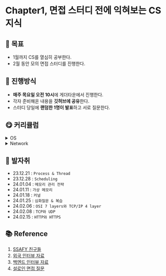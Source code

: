 # Chapter1, 면접 스터디 전에 익혀보는 CS 지식

## 🎯 목표
- 1월까지 CS를 열심히 공부한다.
- 2월 동안 모의 면접 스터디를 진행한다.

## 🙋 진행방식
- **매주 목요일 오전 10시**에 게더타운에서 진행한다.
- 각자 준비해온 내용을 **깃허브에 공유**한다.
- 스터디 당일에 **랜덤한 1명이 발표**하고 서로 질문한다.

## 😋 커리큘럼
<details>
  <summary>OS</summary>

### Process & Thread
#### 💡 운영체제란 무엇인가? 
#### 💡 프로세스와 스레드에 대해 설명해주세요.
#### 💡 멀티 스레드의 장점 및 단점은 무엇인가?
#### 💡 멀티 프로세스 대신 멀티 스레드를 사용하는 이유
#### 💡 스레드에 스택을 독립적으로 할당하는 이유?
#### 💡 PC레지스터를 스레드마다 독립적으로 할당하는 이유?
#### 💡 자바 스레드란?
#### 💡 Thread-safe가 뭐에요?
#### 💡 세마포어와 뮤텍스를 설명해주세요.

### Scheduling
#### 💡 스케줄러란?
#### 💡 스케줄링 단계를 설명해주세요. 
#### 💡 스케줄링이 무엇인지와 목적을 설명해주세요
#### 💡 Context Switching이 뭐에요?
#### 💡 PCB에 저장되는 정보는 어떤 것들이 있나요?
#### 💡 비선점방식과 선점방식을 설명해주세요.
#### 💡 Round Robin 스케줄링이 뭐에요?
#### 💡 스케줄링 기법 중 FCFS의 단점과 해결 방법을 설명해주세요.

### 메모리 관리 전략
#### 💡 교착상태 vs 기아상태
#### 💡 운영 체제에서 에이징(Aging)는 무엇입니까?
#### 💡 외부 단편화와 내부 단편화란?
#### 💡 페이징의 장점과 단점은?
#### 💡 메모리 단편화 해결 기법에 대해 설명하시오.
#### 💡 페이지 교체 알고리즘 중 3가지를 선택해서 설명해주세요. 

### 가상 메모리
#### 💡 가상메모리의 역할은 무엇인가요?
#### 💡 Page Fault에 대해 설명하시오.
#### 💡 Demand Paging(요구 페이징)에 대해 설명하시오.
#### 💡 Swapping이 무엇인가요?
#### 💡 페이지 적중율을 극대화 시키기 위한 방법에는 무엇이 있는지 간략히 설명해주세요. 
#### 💡 Cache 메모리를 사용하는 이유에 대해 설명하시오.

### 커널
#### 💡 Kernel(커널)이란?
#### 💡 인터럽트가 필요한 이유 및 언제 발생되는지 말해주세요.
#### 💡 인터럽트 종류는 무엇이 있으며 우선순위를 말해주세요.
#### 💡 인터럽트 동작 과정을 말해주세요.
#### 💡 시스템콜이란 무엇이며 시스템 콜을 사용하는 예시를 말해주세요.
#### 💡 커널 모드와 유저 모드를 구분해 놓은 이유
#### 💡 커널 수준 스레드와 사용자 수준 스레드의 각각 장단점?

### 심화질문
#### 💡 부팅이란
#### 💡 파일 시스템이란
#### 💡 CISC(Complex)와 RISC(Reduced)의 차이
#### 💡 RISC가 단순하고 빠른 구조인데 왜 CISC를 사용하나요?
#### 💡 캐시와 레지스터의 차이점은 무엇인가요?
  
</details>

<details>
  <summary>Network</summary>

## [OSI 7 layers와 TCP/IP 4 layer](#osi-7-layers와-tcpip-4-layers-답변)
#### 💡 프로토콜이란?
#### 💡 패킷이란?
#### 💡 OSI 7 Layer와 각 계층에 대한 설명을 해주세요.
#### 💡 TCP/IP Layer와 각 계층에 대한 설명을 해주세요.
#### 💡 OSI 7 Layer 또는 TCP/IP Layer에서 계층화하는 이유가 무엇인가요?
#### 💡 Encapsulation과 Decapsulation을 서로 비교하며 설명해주세요
#### 💡 IP란? 
#### 💡 IP 주소란?
#### 💡 IPV4 vs IPV6 을 설명해주세요.
#### 💡 IPv4의 주소 부족현상을 해결하기 위해 현재 어떤 방법을 사용하고 있나요?

## [TCP와 UDP](#tcp와-udp-답변)
#### 💡 TCP와 UDP의 특징과 차이점을 설명해주세요.
#### 💡 TCP를 사용하는 대표적인 프로토콜은 무엇인가요?
#### 💡 3-Handshaking과 4-Handshaking의 과정을 설명해주세요. 
#### 💡 3-way handshaking 과정에서 클라이언트가 서버가 보낸 ACK+SYN을 받지 못하면?
#### 💡 클라이언트와 서버는 무엇인가요?
#### 💡 4-way handshaking 과정에서 클라이언트가 마지막에 ACK를 굳이 보내는 이유?
#### 💡 만약 Server에서 FIN 세그먼트를 전송하기 전에 전송한 패킷이 Routing 지연이나 패킷 유실로 인한 재전송 등으로 인해 FIN 패킷보다 늦게 도착하는 상황이 발생하면 어떻게 될까?
#### 💡 TCP의 연결 설정 과정(3단계)과 연결 종료 과정(4단계)이 단계가 차이나는 이유?
#### 💡 초기 Sequence Number인 ISN을 0부터 시작하지 않고 난수를 생성해서 설정하는 이유?
#### 💡 UDP에서 신뢰도를 보장하는 방법을 설명해주세요.

## [HTTP와 HTTPS](#http와-https-답변)
#### 💡 HTTP와 HTTPS를 설명해주세요
#### 💡 HTTP의 단점을 설명해주세요
#### 💡 HTTP1.1와 HTTP2.0 차이점은 무엇인가요?
#### 💡 HTTP는 왜 비연결성인가?
#### 💡 모든 웹 페이지에서 HTTPS 를 사용하지 않는 이유를 설명해주세요.
#### 💡 비대칭키 또는 공개키 암호화 방식은 무엇인가요?
#### 💡 HTTP REQUEST 방식 중 GET과 POST의 차이을 설명해주세요.
#### 💡 GET, POST를 제외하고 다른 방식들을 설명해주세요.
#### 💡 조회하기 위한 용도 POST가 아닌 GET 방식을 사용하는 이유?  
#### 💡 현대 웹 에서는 비연결성을 해결방법을 설명해주세요.  

## [DNS와 DHCP](#dns와-dhcp-답변)
#### 💡 도메인과 DNS가 무엇인지 설명해주세요  
#### 💡 Domain Name 구조를 설명해주세요.  
#### 💡 DNS round robin 방식의 문제점과 해결방법을 설명해주세요.  
#### 💡 DHCP 서버의 역할을 간단히 설명해주세요.  
#### 💡 Domain Name System 동작과정을 설명해주세요.  

## [로드밸런서](#로드밸런서-답변)
#### 💡 로드 밸런싱을 설명해주세요.  
#### 💡 L4 로드 밸런싱과 L7 로드 밸런싱에 대해 설명하고, 차이를 말해보세요  
#### 💡 게이트웨이란?  
#### 💡 서버에 트래픽이 주어졌을 때 어떻게 응답속도를 개선할 수 있는가?  

## 01-2. Web of Network Overview
## [WEB](#web-답변)
#### 💡 클라이언트와 서버는 무엇인가요?  
#### 💡 url과 uri에 대해 각각 설명해주세요  
#### 💡 브라우저에 "www.google.com" 입력하면 어떤일이 일어날까요?  
#### 💡 RESTful API란 무엇인가요?  
#### 💡 Ajax는 무엇인가요?  
#### 💡 Ajax의 장점과 단점은 무엇인가요?  
#### 💡 CORS는 무엇인가요?  
#### 💡 CORS preflight는 무엇인가요?  
#### 💡 소켓이란 무엇인가요?  
#### 💡 DOM과 가상DOM  
#### 💡 OAuth란 무엇인가요?  
#### 💡 SPA   

## [cookie와 session](#cookie와-session-답변)
#### 💡 cookie와 session에 대해 설명해주세요  
#### 💡 Session 동작 순서를 설명해주세요.  
#### 💡 cookie를 쓰는 이유를 설명해주세요  
#### 💡 세션 인증방식 단점  
#### 💡 토큰 인증방식
#### 💡 JWT   
#### 💡 토큰 인증방식 단점  
#### 💡 쿠키 인증방식 해결방안  

</details>

## 🏃 발자취
- 23.12.21 : `Process & Thread`
- 23.12.28 : `Scheduling`
- 24.01.04 : `메모리 관리 전략`
- 24.01.11 : `가상 메모리`
- 24.01.18 : `커널`
- 24.01.25 : `심화질문 & 복습`
- 24.02.06 : `OSI 7 layers와 TCP/IP 4 layer`
- 24.02.08 : `TCP와 UDP`
- 24.02.15 : `HTTP와 HTTPS`

## 📚 Reference
1. [SSAFY 친구들](https://github.com/SSAFY-CS-STUDY/Tech_interview)
2. [외국 인터뷰 자료](https://github.com/arialdomartini/Back-End-Developer-Interview-Questions)
3. [백엔드 인터뷰 자료](https://github.com/ksundong/backend-interview-question)
4. [설로인 면접 질문](https://github.com/sirloin-dev/meatplatform/blob/master/job-description/interview-questions.adoc)
